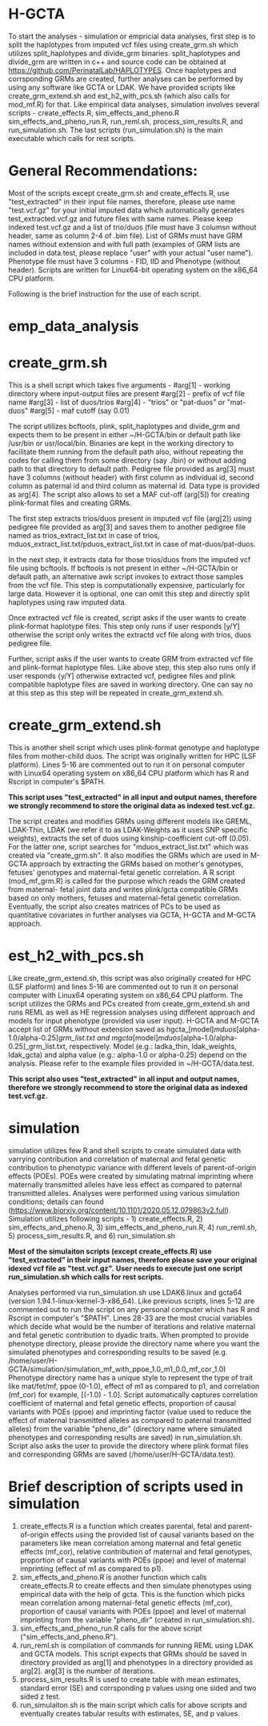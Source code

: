 # H-GCTA
To start the analyses - simulation or empricial data analyses, first step is to split the haplotypes from imputed vcf files using create_grm.sh which utilizes split_haplotypes and divide_grm binaries.
split_haplotypes and divide_grm are written in c++ and source code can be obtained at https://github.com/PerinatalLab/HAPLOTYPES.
Once haplotypes and corrsponding GRMs are created, further analyses can be performed by using any software like GCTA or LDAK. We have provided scripts like create_grm_extend.sh and est_h2_with_pcs.sh (which also calls for mod_mf.R) for that.
Like empirical data analyses, simulation involves several scripts - create_effects.R, sim_effects_and_pheno.R sim_effects_and_pheno_run.R, run_reml.sh, process_sim_results.R, and run_simulation.sh. The last scripts (run_simulation.sh) is the main executable which calls for rest scripts.
# General Recommendations:
Most of the scripts except create_grm.sh and create_effects.R, use "test_extracted" in their input file names, therefore, please use name "test.vcf.gz" for your initial imputed data which automatically generates test_extracted.vcf.gz and future files with same names.
Please keep indexed test.vcf.gz and a list of trio/duos (file must have 3 columsn without header, same as column 2-4 of .bim file).
List of GRMs must have GRM names without extension and with full path (examples of GRM lists are included in data.test, please replace "user" with your actual "user name").
Phenotype file must have 3 columns - FID, IID and Phenotype (without header).
Scripts are written for Linux64-bit operating system on the x86_64 CPU platform.

Following is the brief instruction for the use of each script.  

# emp_data_analysis
  # create_grm.sh

  This is a shell script which takes five arguments -
  #arg[1] - working directory where input-output files are present
  #arg[2] - prefix of vcf file name
  #arg[3] - list of duos/trios
  #arg]4] - "trios" or "pat-duos" or "mat-duos"
  #arg[5] - maf cutoff (say 0.01)

  The script utilizes bcftools, plink, split_haplotypes and divide_grm and expects them to be present in either ~/H-GCTA/bin or default path like /usr/bin or usr/local/bin.
  Binaries are kept in the working directory to facilitate them running from the default path also, without repeating the codes for calling them from some directory (say ./bin) or without adding path to that directory to default path.
  Pedigree file provided as arg[3] must have 3 columns (without header) with first column as individual id, second column as paternal id and third column as maternal id.
  Data type is provided as arg[4]. The script also allows to set a MAF cut-off (arg[5]) for creating plink-format files and creating GRMs.

  The first step extracts trios/duos present in imputed vcf file (arg[2]) using pedigree file provided as arg[3] and saves them to another pedigree file named as trios_extract_list.txt in case of trios, mduos_extract_list.txt/pduos_extract_list.txt in case of mat-duos/pat-duos.

  In the next step, it extracts data for those trios/duos from the imputed vcf file using bcftools.
  If bcftools is not present in either ~/H-GCTA/bin or default path, an alternative awk script invokes to extract those samples from the vcf file.
  This step is computationally expensive, particularly for large data. However it is optional, one can omit this step and directly split haplotypes using raw imputed data.

  Once extracted vcf file is created, script asks if the user wants to create plink-format haplotype files.
  This step only runs if user responds [y/Y] otherwise the script only writes the extractd vcf file along with trios, duos pedigree file.

  Further, script asks if the user wants to create GRM from extracted vcf file and plink-format haplotype files.
  Like above step, this step also runs only if user responds {y/Y] otherwise extracted vcf, pedigree files and plink compatible haplotype files are saved in working directory. One can say no at this step as this step will be repeated in create_grm_extend.sh.

  # create_grm_extend.sh

  This is another shell script which uses plink-format genotype and haplotype files from mother-child duos.
  The script was originally written for HPC (LSF platform). Lines 5-16 are commented out to run it on personal computer with Linux64 operating system on x86_64 CPU platform which has R and Rscript in computer's $PATH.

  **This script uses "test_extracted" in all input and output names, therefore we strongly recommend to store the original data as indexed test.vcf.gz.**

  The script creates and modifies GRMs using different models like GREML, LDAK-Thin, LDAK (we refer it to as LDAK-Weights as it uses SNP specific weights), extracts the set of duos using kinship-coefficient cut-off (0.05). 
  For the latter one, script searches for "mduos_extract_list.txt" which was created via "create_grm.sh".
  It also modifies the GRMs which are used in M-GCTA approach by extracting the GRMs based on mother's genotypes, fetuses' genotypes and maternal-fetal genetic correlation. A R script (mod_mf_grm.R) is called for the purpose which reads the GRM created from maternal-  fetal joint data and writes plink/gcta compatible GRMs based on only mothers, fetuses and maternal-fetal genetic correlation.
  Eventually, the script also creates matrices of PCs to be used as quantitative covariates in further analyses via GCTA, H-GCTA and M-GCTA approach.

  # est_h2_with_pcs.sh

  Like create_grm_extend.sh, this script was also originally created for HPC (LSF platform) and lines 5-16 are commented out to run it on personal computer with Linux64 operating system on x86_64 CPU platform.
  The script utilizes the GRMs and PCs created from create_grm_extend.sh and runs REML as well as HE regression analyses using different approach and models for input phenotype (provided via user input).
  H-GCTA and M-GCTA accept list of GRMs without extension saved as hgcta_[model]_mduos_[alpha-1.0/alpha-0.25]_grm_list.txt and mgcta_[model]_mduos_[alpha-1.0/alpha-0.25]_grm_list.txt, respectively.
  Model (e.g.: ladka_thin, ldak_weights, ldak_gcta) and alpha value (e.g.: alpha-1.0 or alpha-0.25) depend on the analysis. Please refer to the example files provided in ~/H-GCTA/data.test.

  **This script also uses "test_extracted" in all input and output names, therefore we strongly recommend to store the original data as indexed test.vcf.gz.**

# simulation

simulation utilizes few R and shell scripts to create simulated data with varrying contribution and correlation of maternal and fetal genetic contribution to phenotypic variance with different levels of parent-of-origin effects (POEs).
POEs were created by simulating matrnal imprinting where maternally transmitted alleles have less effect as compared to paternal transmitted alleles. Analyses were performed using various simulation conditions; details can found (https://www.biorxiv.org/content/10.1101/2020.05.12.079863v2.full).
Simulation utilizes following scripts - 1) create_effects.R, 2) sim_effects_and_pheno.R, 3) sim_effects_and_pheno_run.R, 4) run_reml.sh, 5) process_sim_results.R, and 6) run_simulation.sh

**Most of the simulaiton scripts (except create_effects.R) use "test_extracted" in their input names, therefore please save your original idexed vcf file as "test.vcf.gz".**
**User needs to execute just one script run_simulation.sh which calls for rest scripts.**

Analyses performed via run_simulation.sh use LDAK6.linux and gcta64 (version 1.94.1-linux-kernel-3-x86_64).
Like previous scripts, lines 5-12 are commented out to run the script on any personal computer which has R and Rscript in computer's "$PATH".
Lines 28-33 are the most crucial variables which decide what would be the number of iterations and relative maternal and fetal genetic contribution to dyadic traits.
When prompted to provide phenotype directory, please provide the directory name where you want the simulated phenotypes and corresponding results to be saved (e.g. /home/user/H-GCTA/simulation/simulation_mf_with_ppoe_1.0_m1_0.0_mf_cor_1.0)
Phenotype directory name has a unique style to represent the type of trait like mat/fet/mf, ppoe (0-1.0), effect of m1 as compared to p1, and correlation (mf_cor) for example, [(-1.0) - 1.0].
Script automatically captures correlation coefficient of maternal and fetal genetic effects, proportion of causal variants with POEs (ppoe) and imprinting factor (value used to reduce the effect of maternal transmitted alleles as compared to paternal transmitted alleles) from the variable "pheno_dir" (directory name where simulated phenotypes and corresponding results are saved) in run_simulation.sh.
Script also asks the user to provide the directory where plink format files and corresponding GRMs are saved (/home/user/H-GCTA/data.test).

  # Brief description of scripts used in simulation

  1) create_effects.R is a function which creates parental, fetal and parent-of-origin effects using the provided list of causal variants based on the parameters like mean correlation among maternal and fetal genetic effects (mf_cor), relative contribution of maternal and fetal genotypes, proportion of causal variants with POEs (ppoe) and level of maternal imprinting (effect of m1 as compared to p1).
  2) sim_effects_and_pheno.R is another function which calls create_effects.R to create effects and then simulate phenotypes using empirical data with the help of gcta. This is the function which picks mean correlation among maternal-fetal genetic effects (mf_cor), proportion of causal variants with POEs (ppoe) and level of maternal imprinting from the variable "pheno_dir" (created in run_simulation.sh).
  3) sim_effects_and_pheno_run.R calls for the above script ("sim_effects_and_pheno.R").
  4) run_reml.sh is compilation of commands for running REML using LDAK and GCTA models. This script expects that GRMs should be saved in directory provided as arg[1] and phenotypes in a directory provided as arg[2]. arg[3] is the number of iterations.
  5) process_sim_results.R is used to create table with mean estimates, standard error (SE) and corrsponding p values using one sided and two sided z test.
  6) run_simulaiton.sh is the main script which calls for above scripts and eventually creates tabular results with estimates, SE, and p values.

